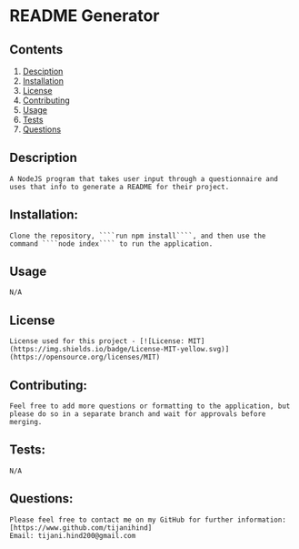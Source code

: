 
    
  # README Generator

  ## Contents

  1. [Desciption](#description)
  2. [Installation](#installation)
  3. [License](#license)
  4. [Contributing](#contributing)
  5. [Usage](#usage)
  6. [Tests](#tests)
  7. [Questions](#questions)
  
  ## Description

    A NodeJS program that takes user input through a questionnaire and uses that info to generate a README for their project.
  
  
  ## Installation:

    Clone the repository, ````run npm install````, and then use the command ````node index```` to run the application.

  ## Usage

    N/A

  ## License

    License used for this project - [![License: MIT](https://img.shields.io/badge/License-MIT-yellow.svg)](https://opensource.org/licenses/MIT)
  
  ## Contributing:
    
    Feel free to add more questions or formatting to the application, but please do so in a separate branch and wait for approvals before merging.
  
  ## Tests:

    N/A
  
  ## Questions: 

    Please feel free to contact me on my GitHub for further information:
    [https://www.github.com/tijanihind]
    Email: tijani.hind200@gmail.com
    
  